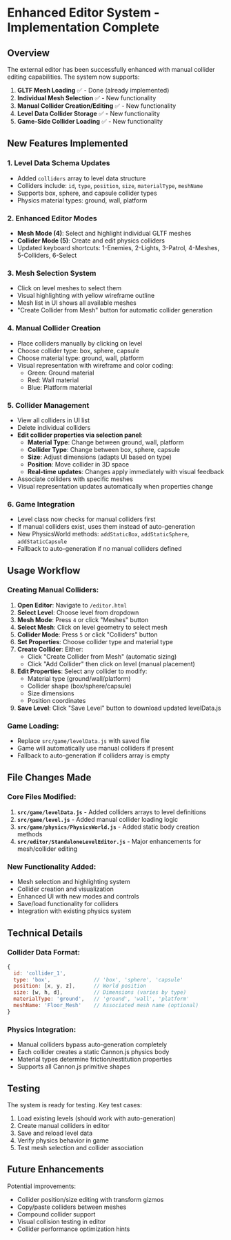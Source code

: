 # Enhanced Editor System - Implementation Complete

## Overview
The external editor has been successfully enhanced with manual collider editing capabilities. The system now supports:

1. **GLTF Mesh Loading** ✅ - Done (already implemented)
2. **Individual Mesh Selection** ✅ - New functionality 
3. **Manual Collider Creation/Editing** ✅ - New functionality
4. **Level Data Collider Storage** ✅ - New functionality
5. **Game-Side Collider Loading** ✅ - New functionality

## New Features Implemented

### 1. Level Data Schema Updates
- Added `colliders` array to level data structure
- Colliders include: `id`, `type`, `position`, `size`, `materialType`, `meshName`
- Supports box, sphere, and capsule collider types
- Physics material types: ground, wall, platform

### 2. Enhanced Editor Modes
- **Mesh Mode (4)**: Select and highlight individual GLTF meshes
- **Collider Mode (5)**: Create and edit physics colliders
- Updated keyboard shortcuts: 1-Enemies, 2-Lights, 3-Patrol, 4-Meshes, 5-Colliders, 6-Select

### 3. Mesh Selection System
- Click on level meshes to select them
- Visual highlighting with yellow wireframe outline
- Mesh list in UI shows all available meshes
- "Create Collider from Mesh" button for automatic collider generation

### 4. Manual Collider Creation
- Place colliders manually by clicking on level
- Choose collider type: box, sphere, capsule
- Choose material type: ground, wall, platform
- Visual representation with wireframe and color coding:
  - Green: Ground material
  - Red: Wall material  
  - Blue: Platform material

### 5. Collider Management
- View all colliders in UI list
- Delete individual colliders
- **Edit collider properties via selection panel**:
  - **Material Type**: Change between ground, wall, platform
  - **Collider Type**: Change between box, sphere, capsule  
  - **Size**: Adjust dimensions (adapts UI based on type)
  - **Position**: Move collider in 3D space
  - **Real-time updates**: Changes apply immediately with visual feedback
- Associate colliders with specific meshes
- Visual representation updates automatically when properties change

### 6. Game Integration
- Level class now checks for manual colliders first
- If manual colliders exist, uses them instead of auto-generation
- New PhysicsWorld methods: `addStaticBox`, `addStaticSphere`, `addStaticCapsule`
- Fallback to auto-generation if no manual colliders defined

## Usage Workflow

### Creating Manual Colliders:

1. **Open Editor**: Navigate to `/editor.html`
2. **Select Level**: Choose level from dropdown
3. **Mesh Mode**: Press `4` or click "Meshes" button
4. **Select Mesh**: Click on level geometry to select mesh
5. **Collider Mode**: Press `5` or click "Colliders" button  
6. **Set Properties**: Choose collider type and material type
7. **Create Collider**: Either:
   - Click "Create Collider from Mesh" (automatic sizing)
   - Click "Add Collider" then click on level (manual placement)
8. **Edit Properties**: Select any collider to modify:
   - Material type (ground/wall/platform)
   - Collider shape (box/sphere/capsule) 
   - Size dimensions
   - Position coordinates
9. **Save Level**: Click "Save Level" button to download updated levelData.js

### Game Loading:
- Replace `src/game/levelData.js` with saved file
- Game will automatically use manual colliders if present
- Fallback to auto-generation if colliders array is empty

## File Changes Made

### Core Files Modified:
1. **`src/game/levelData.js`** - Added colliders arrays to level definitions
2. **`src/game/level.js`** - Added manual collider loading logic
3. **`src/game/physics/PhysicsWorld.js`** - Added static body creation methods
4. **`src/editor/StandaloneLevelEditor.js`** - Major enhancements for mesh/collider editing

### New Functionality Added:
- Mesh selection and highlighting system
- Collider creation and visualization
- Enhanced UI with new modes and controls
- Save/load functionality for colliders
- Integration with existing physics system

## Technical Details

### Collider Data Format:
```javascript
{
  id: 'collider_1',
  type: 'box',              // 'box', 'sphere', 'capsule'
  position: [x, y, z],      // World position
  size: [w, h, d],          // Dimensions (varies by type)
  materialType: 'ground',   // 'ground', 'wall', 'platform'
  meshName: 'Floor_Mesh'    // Associated mesh name (optional)
}
```

### Physics Integration:
- Manual colliders bypass auto-generation completely
- Each collider creates a static Cannon.js physics body
- Material types determine friction/restitution properties
- Supports all Cannon.js primitive shapes

## Testing
The system is ready for testing. Key test cases:
1. Load existing levels (should work with auto-generation)
2. Create manual colliders in editor
3. Save and reload level data
4. Verify physics behavior in game
5. Test mesh selection and collider association

## Future Enhancements
Potential improvements:
- Collider position/size editing with transform gizmos
- Copy/paste colliders between meshes
- Compound collider support
- Visual collision testing in editor
- Collider performance optimization hints